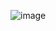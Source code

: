 ![image](https://user-images.githubusercontent.com/42132857/83937360-6f9cff80-a7e9-11ea-9ffd-8a669ddb1e8d.png)
